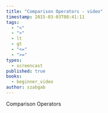 ```yaml
---
title: "Comparison Operators - video"
timestamp: 2015-03-03T08:41:11
tags:
  - "<"
  - ">"
  - lt
  - gt
  - "<="
  - ">="
types:
  - screencast
published: true
books:
  - beginner_video
author: szabgab
---
```



Comparison Operators


<slidecast file="beginner-perl/comparison-operators" youtube="RYTTy6aOB9g" />
